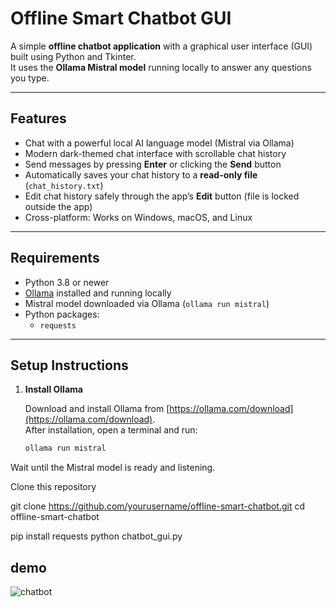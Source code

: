 # Offline Smart Chatbot GUI

A simple **offline chatbot application** with a graphical user interface (GUI) built using Python and Tkinter.  
It uses the **Ollama Mistral model** running locally to answer any questions you type.

---

## Features

- Chat with a powerful local AI language model (Mistral via Ollama)
- Modern dark-themed chat interface with scrollable chat history
- Send messages by pressing **Enter** or clicking the **Send** button
- Automatically saves your chat history to a **read-only file** (`chat_history.txt`)
- Edit chat history safely through the app’s **Edit** button (file is locked outside the app)
- Cross-platform: Works on Windows, macOS, and Linux

---

## Requirements

- Python 3.8 or newer
- [Ollama](https://ollama.com/download) installed and running locally
- Mistral model downloaded via Ollama (`ollama run mistral`)
- Python packages:
  - `requests`

---

## Setup Instructions

1. **Install Ollama**

   Download and install Ollama from [https://ollama.com/download](https://ollama.com/download).  
   After installation, open a terminal and run:

   ```bash
   ollama run mistral
Wait until the Mistral model is ready and listening.

Clone this repository

git clone https://github.com/yourusername/offline-smart-chatbot.git
cd offline-smart-chatbot

pip install requests
python chatbot_gui.py
## demo 
![chatbot](https://github.com/user-attachments/assets/04ff8271-a890-4725-b7b4-7f11a1330939)
